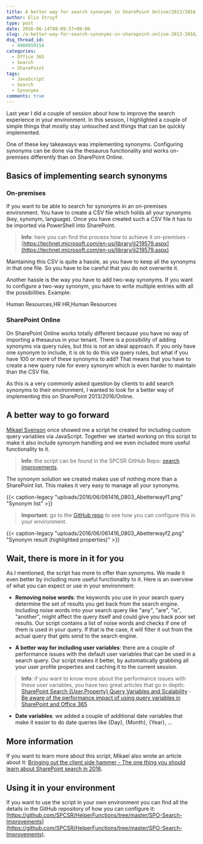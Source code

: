 ```yaml
---
title: A better way for search synonyms in SharePoint Online/2013/2016
author: Elio Struyf
type: post
date: 2016-06-14T08:09:57+00:00
slug: /a-better-way-for-search-synonyms-in-sharepoint-online-2013-2016/
dsq_thread_id:
  - 4908959154
categories:
  - Office 365
  - Search
  - SharePoint
tags:
  - JavaScript
  - Search
  - Synonyms
comments: true
---
```


Last year I did a couple of session about how to improve the search experience in your environment. In this session, I highlighted a couple of simple things that mostly stay untouched and things that can be quickly implemented.

One of these key takeaways was implementing synonyms. Configuring synonyms can be done via the thesaurus functionality and works on-premises differently than on SharePoint Online.

## Basics of implementing search synonyms

### On-premises

If you want to be able to search for synonyms in an on-premises environment. You have to create a CSV file which holds all your synonyms (key, synonym, language). Once you have created such a CSV file it has to be imported via PowerShell into SharePoint.

> **Info**: here you can find the process how to achieve it on-premises - [https://technet.microsoft.com/en-us/library/jj219579.aspx](https://technet.microsoft.com/en-us/library/jj219579.aspx)

Maintaining this CSV is quite a hassle, as you have to keep all the synonyms in that one file. So you have to be careful that you do not overwrite it.


Another hassle is the way you have to add two-way synonyms. If you want to configure a two-way synonym, you have to write multiple entries with all the possibilities. Example:


Human Resources,HR
HR,Human Resources


### SharePoint Online

On SharePoint Online works totally different because you have no way of importing a thesaurus in your tenant. There is a possibility of adding synonyms via query rules, but this is not an ideal approach. If you only have one synonym to include, it is ok to do this via query rules, but what if you have 100 or more of these synonyms to add? That means that you have to create a new query rule for every synonym which is even harder to maintain than the CSV file.


As this is a very commonly asked question by clients to add search synonyms to their environment, I wanted to look for a better way of implementing this on SharePoint 2013/2016/Online.


## A better way to go forward

[Mikael Svenson](https://twitter.com/mikaelsvenson) once showed me a script he created for including custom query variables via JavaScript. Together we started working on this script to make it also include synonym handling and we even included more useful functionality to it.

> **Info**: the script can be found in the SPCSR GitHub Repo: [search improvements](https://github.com/SPCSR/HelperFunctions/tree/master/SPO-Search-Improvements).

The synonym solution we created makes use of nothing more than a SharePoint list. This makes it very easy to manage all your synonyms.

{{< caption-legacy "uploads/2016/06/061416_0803_Abetterwayf1.png" "Synonym list" >}}

> **Important**: go to the [GitHub repo](https://github.com/SPCSR/HelperFunctions/tree/master/SPO-Search-Improvements) to see how you can configure this in your environment.

{{< caption-legacy "uploads/2016/06/061416_0803_Abetterwayf2.png" "Synonym result (highlighted properties)" >}}

## Wait, there is more in it for you

As I mentioned, the script has more to offer than synonyms. We made it even better by including more useful functionality to it. Here is an overview of what you can expect or use in your environment:


*   **Removing noise words**: the keywords you use in your search query determine the set of results you get back from the search engine. Including noise words into your search query like "any", "are", "is", "another", might affect the query itself and could give you back poor set results. Our script contains a list of noise words and checks if one of them is used in your query. If that is the case, it will filter it out from the actual query that gets send to the search engine.

*   **A better way for including user variables**: there are a couple of performance issues with the default user variables that can be used in a search query. Our script makes it better, by automatically grabbing all your user profile properties and caching it to the current session.

> **Info**: if you want to know more about the performance issues with these user variables, you have two great articles that go in depth: [SharePoint Search {User.Property} Query Variables and Scalability](https://www.martinhatch.com/2016/01/sharepoint-search-user-property-query-variables-and-scalability.html) - [Be aware of the performance impact of using query variables in SharePoint and Office 365](https://skodvinhvammen.wordpress.com/2015/04/30/performance-query-variables-sharepoint-office-365/).


*   **Date variables**: we added a couple of additional date variables that make it easier to do date queries like {Day}, {Month}, {Year}, ...


## More information

If you want to learn more about this script, Mikael also wrote an article about it: [Bringing out the client side hammer - The one thing you should learn about SharePoint search in 2016](http://www.techmikael.com/2016/06/bringing-out-client-side-hammer-one.html).

## Using it in your environment

If you want to use the script in your own environment you can find all the details in the GitHub repository of how you can configure it: [https://github.com/SPCSR/HelperFunctions/tree/master/SPO-Search-Improvements](https://github.com/SPCSR/HelperFunctions/tree/master/SPO-Search-Improvements).